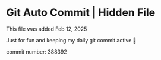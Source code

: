 # Git Auto Commit | Hidden File

This file was added Feb 12, 2025

Just for fun and keeping my daily git commit active 🤪

commit number: 388392

